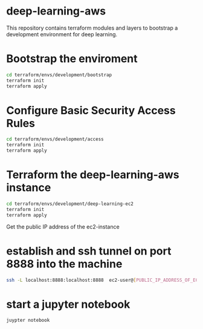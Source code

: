 # deep-learning-aws

This repository contains terraform modules and layers to bootstrap a development environment for deep learning. 



# Bootstrap the enviroment
```bash
cd terraform/envs/development/bootstrap
terraform init
terraform apply
```

# Configure Basic Security Access Rules
```bash
cd terraform/envs/development/access
terraform init
terraform apply
```

# Terraform the deep-learning-aws instance
```bash
cd terraform/envs/development/deep-learning-ec2
terraform init
terraform apply
```

Get the public IP address of the ec2-instance
# establish and ssh tunnel on port 8888 into the machine
```bash
ssh -L localhost:8888:localhost:8888  ec2-user@[PUBLIC_IP_ADDRESS_OF_EC2_INSTANCE]
```

# start a jupyter notebook
```bash
juypter notebook
```




